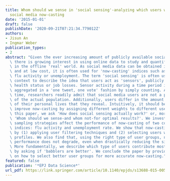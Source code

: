 ```yaml
---
title: Whom should we sense in 'social sensing'-analyzing which users work best for
  social media now-casting
date: '2015-01-01'
draft: false
publishDate: '2020-09-21T07:21:34.779012Z'
authors:
- Jisun An
- Ingmar Weber
publication_types:
- 2
abstract: "Given the ever increasing amount of publicly available social media data,\
  \ there is growing interest in using online data to study and quantify phenomena\
  \ in the offline 'real' world. As social media data can be obtained in near real-time\
  \ and at low cost, it is often used for 'now-casting' indices such as levels of\
  \ flu activity or unemployment. The term 'social sensing' is often used in this\
  \ context to describe the idea that users act as 'sensors', publicly reporting their\
  \ health status or job losses. Sensor activity during a time period is then typically\
  \ aggregated in a 'one tweet, one vote' fashion by simply counting. At the same\
  \ time, researchers readily admit that social media users are not a perfect representation\
  \ of the actual population. Additionally, users differ in the amount of details\
  \ of their personal lives that they reveal. Intuitively, it should be possible to\
  \ improve now-casting by assigning different weights to different user groups. In\
  \ this paper, we ask 'How does social sensing actually work?' or, more precisely,\
  \ 'Whom should we sense-and whom not-for optimal results?'. We investigate how different\
  \ sampling strategies affect the performance of now-casting of two common offline\
  \ indices: flu activity and unemployment rate. We show that now-casting can be improved\
  \ by (1) applying user filtering techniques and (2) selecting users with complete\
  \ profiles. We also find that, using the right type of user groups, now-casting\
  \ performance does not degrade, even when drastically reducing the size of the dataset.\
  \ More fundamentally, we describe which type of users contribute most to the accuracy\
  \ by asking if 'babblers are better'. We conclude the paper by providing guidance\
  \ on how to select better user groups for more accurate now-casting."
featured: false
publication: '*EPJ Data Science*'
url_pdf: https://link.springer.com/article/10.1140/epjds/s13688-015-0058-9#citeas
---
```


